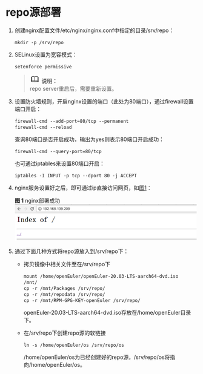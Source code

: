 # repo源部署<a name="ZH-CN_TOPIC_0229622749"></a>

1.  创建nginx配置文件/etc/nginx/nginx.conf中指定的目录/srv/repo：

    ```
    mkdir -p /srv/repo
    ```

2.  SELinux设置为宽容模式：

    ```
    setenforce permissive
    ```

    >![](public_sys-resources/icon-note.gif) **说明：**   
    >repo server重启后，需要重新设置。  

3.  设置防火墙规则，开启nginx设置的端口（此处为80端口），通过firewall设置端口开启：

    ```
    firewall-cmd --add-port=80/tcp --permanent
    firewall-cmd --reload
    ```

    查询80端口是否开启成功，输出为yes则表示80端口开启成功：

    ```
    firewall-cmd --query-port=80/tcp
    ```

    也可通过iptables来设置80端口开启：

    ```
    iptables -I INPUT -p tcp --dport 80 -j ACCEPT
    ```

4.  nginx服务设置好之后，即可通过ip直接访问网页，如[图1](#zh-cn_topic_0151921017_fig1880404110396)：

    **图 1**  nginx部署成功<a name="zh-cn_topic_0151921017_fig1880404110396"></a>  
    ![](figures/nginx部署成功.png "nginx部署成功")

5.  通过下面几种方式将repo源放入到/srv/repo下：
    -   拷贝镜像中相关文件至在/srv/repo下

        ```
        mount /home/openEuler/openEuler-20.03-LTS-aarch64-dvd.iso  /mnt/
        cp -r /mnt/Packages /srv/repo/
        cp -r /mnt/repodata /srv/repo/
        cp -r /mnt/RPM-GPG-KEY-openEuler /srv/repo/
        ```

        openEuler-20.03-LTS-aarch64-dvd.iso存放在/home/openEuler目录下。

    -   在/srv/repo下创建repo源的软链接

        ```
        ln -s /home/openEuler/os /srv/repo/os
        ```

        /home/openEuler/os为已经创建好的repo源，/srv/repo/os将指向/home/openEuler/os。



